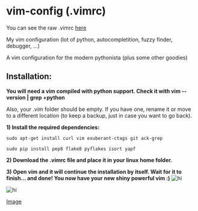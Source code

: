 # vim-config (.vimrc)
You can see the raw .vimrc [here](https://raw.githubusercontent.com/mdeca/vim-config/master/.vimrc)

My vim configuration (lot of python, autocompletition, fuzzy finder, debugger, ...)

A vim configuration for the modern pythonista (plus some other goodies)

Installation:
--------------

**You will need a vim compiled with python support. Check it with vim --version | grep +python**

Also, your .vim folder should be empty. If you have one, rename it or move to a different location (to keep a backup, just      in case you want to go back).

**1) Install the required dependencies:**
    
    sudo apt-get install curl vim exuberant-ctags git ack-grep
    
    sudo pip install pep8 flake8 pyflakes isort yapf

**2) Download the .vimrc file and place it in your linux home folder.**

**3) Open vim and it will continue the installation by itself. Wait for it to finish... and done! You now have your new shiny powerful vim :)**
<img src="/vim-config/blob/master/docs/vim.gif" alt="hi" class="inline"/>

<img src="http://fisadev.github.io/fisa-vim-config/images/demo.gif" alt="hi" class="inline"/>


[Image](http://fisadev.github.io/fisa-vim-config/images/demo.gif)
